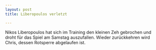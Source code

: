 ```yaml
---
layout: post
title: Liberopoulos verletzt

---
```


Nikos Liberopoulos hat sich im Training den kleinen Zeh gebrochen und droht für das Spiel am Samstag auszufallen. Wieder zurückkehren wird Chris, dessen Rotsperre abgelaufen ist.


